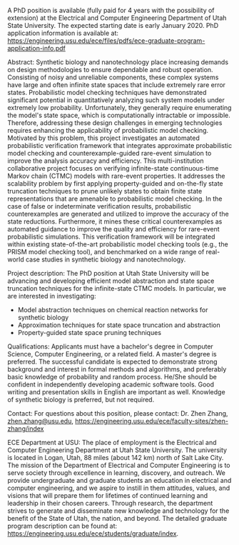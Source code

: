 A PhD position is available (fully paid for 4 years with the possibility of extension) at the Electrical and Computer Engineering Department of Utah State University. The expected starting date is early January 2020. PhD application information is available at: https://engineering.usu.edu/ece/files/pdfs/ece-graduate-program-application-info.pdf

Abstract:
Synthetic biology and nanotechnology place increasing demands on design methodologies to ensure dependable and robust operation. Consisting of noisy and unreliable components, these complex systems have large and often infinite state spaces that include extremely rare error states. Probabilistic model checking techniques have demonstrated significant potential in quantitatively analyzing such system models under extremely low probability. Unfortunately, they generally require enumerating the model's state space, which is computationally intractable or impossible. Therefore, addressing these design challenges in emerging technologies requires enhancing the applicability of probabilistic model checking. Motivated by this problem, this project investigates an automated probabilistic verification framework that integrates approximate probabilistic model checking and counterexample-guided rare-event simulation to improve the analysis accuracy and efficiency. This multi-institution collaborative project focuses on verifying infinite-state continuous-time Markov chain (CTMC) models with rare-event properties. It addresses the scalability problem by first applying property-guided and on-the-fly state truncation techniques to prune unlikely states to obtain finite state representations that are amenable to probabilistic model checking. In the case of false or indeterminate verification results, probabilistic counterexamples are generated and utilized to improve the accuracy of the state reductions. Furthermore, it mines these critical counterexamples as automated guidance to improve the quality and efficiency for rare-event probabilistic simulations. This verification framework will be integrated within existing state-of-the-art probabilistic model checking tools (e.g., the PRISM model checking tool), and benchmarked on a wide range of real-world case studies in synthetic biology and nanotechnology.

Project description:
The PhD position at Utah State University will be advancing and developing efficient model abstraction and state space truncation techniques for the infinite-state CTMC models. In particular, we are interested in investigating:
- Model abstraction techniques on chemical reaction networks for synthetic biology
- Approximation techniques for state space truncation and abstraction 
- Property-guided state space pruning techniques

Qualifications:
Applicants must have a bachelor's degree in Computer Science, Computer Engineering, or a related field. A master's degree is preferred. The successful candidate is expected to demonstrate strong background and interest in formal methods and algorithms, and preferably basic knowledge of probability and random process. He/She should be confident in independently developing academic software tools. Good writing and presentation skills in English are important as well. Knowledge of synthetic biology is preferred, but not required.

Contact:
For questions about this position, please contact:
Dr. Zhen Zhang, zhen.zhang@usu.edu, https://engineering.usu.edu/ece/faculty-sites/zhen-zhang/index

ECE Department at USU:
The place of employment is the Electrical and Computer Engineering Department at Utah State University. The university is located in Logan, Utah, 88 miles (about 142 km) north of Salt Lake City. The mission of the Department of Electrical and Computer Engineering is to serve society through excellence in learning, discovery, and outreach. We provide undergraduate and graduate students an education in electrical and computer engineering, and we aspire to instill in them attitudes, values, and visions that will prepare them for lifetimes of continued learning and leadership in their chosen careers. Through research, the department strives to generate and disseminate new knowledge and technology for the benefit of the State of Utah, the nation, and beyond. The detailed graduate program description can be found at: https://engineering.usu.edu/ece/students/graduate/index.
